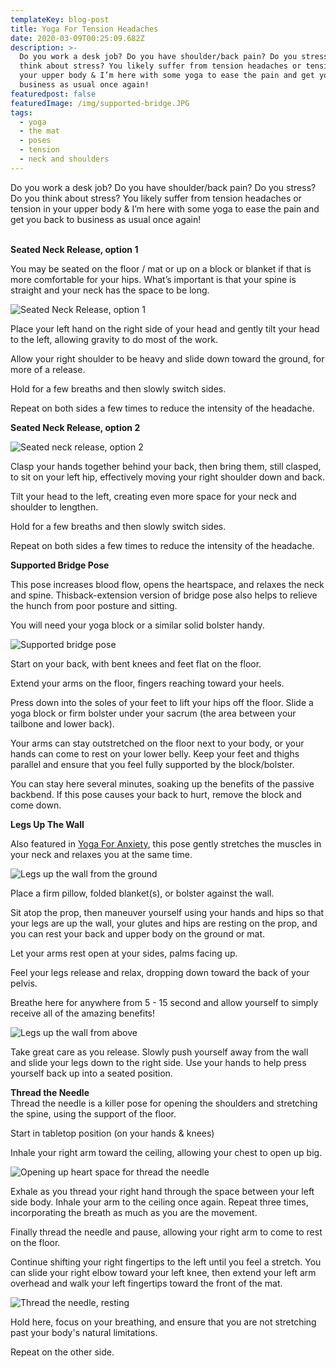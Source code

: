 ```yaml
---
templateKey: blog-post
title: Yoga For Tension Headaches
date: 2020-03-09T00:25:09.682Z
description: >-
  Do you work a desk job? Do you have shoulder/back pain? Do you stress? Do you
  think about stress? You likely suffer from tension headaches or tension in
  your upper body & I’m here with some yoga to ease the pain and get you back to
  business as usual once again!
featuredpost: false
featuredImage: /img/supported-bridge.JPG
tags:
  - yoga
  - the mat
  - poses
  - tension
  - neck and shoulders
---
```


Do you work a desk job? Do you have shoulder/back pain? Do you stress? Do you think about stress? You likely suffer from tension headaches or tension in your upper body & I’m here with some yoga to ease the pain and get you back to business as usual once again!

**\
Seated Neck Release, option 1**

You may be seated on the floor / mat or up on a block or blanket if that is more comfortable for your hips. What’s important is that your spine is straight and your neck has the space to be long.

![Seated Neck Release, option 1](/img/neck-release-1.JPG "Seated Neck Release, option 1")

Place your left hand on the right side of your head and gently tilt your head to the left, allowing gravity to do most of the work.

Allow your right shoulder to be heavy and slide down toward the ground, for more of a release.

Hold for a few breaths and then slowly switch sides.

Repeat on both sides a few times to reduce the intensity of the headache.

**Seated Neck Release, option 2**

![Seated neck release, option 2](/img/neck-release-2.JPG "Seated neck release, option 2")

Clasp your hands together behind your back, then bring them, still clasped, to sit on your left hip, effectively moving your right shoulder down and back.

Tilt your head to the left, creating even more space for your neck and shoulder to lengthen.

Hold for a few breaths and then slowly switch sides.

Repeat on both sides a few times to reduce the intensity of the headache.

**Supported Bridge Pose**

This pose increases blood flow, opens the heartspace, and relaxes the neck and spine. Thisback-extension version of bridge pose also helps to relieve the hunch from poor posture and sitting.

You will need your yoga block or a similar solid bolster handy.

![Supported bridge pose](/img/supported-bridge.JPG "Supported bridge pose")

Start on your back, with bent knees and feet flat on the floor.

Extend your arms on the floor, fingers reaching toward your heels.

Press down into the soles of your feet to lift your hips off the floor. Slide a yoga block or firm bolster under your sacrum (the area between your tailbone and lower back).

Your arms can stay outstretched on the floor next to your body, or your hands can come to rest on your lower belly. Keep your feet and thighs parallel and ensure that you feel fully supported by the block/bolster.

You can stay here several minutes, soaking up the benefits of the passive backbend. If this pose causes your back to hurt, remove the block and come down.

**Legs Up The Wall**

Also featured in [Yoga For Anxiety](https://www.sheilaanne.com/writing-desk/2020-02-28-yoga-for-anxiety/), this pose gently stretches the muscles in your neck and relaxes you at the same time.

![Legs up the wall from the ground](/img/legs-up-the-wall-1.JPG "Legs up the wall from the ground")

Place a firm pillow, folded blanket(s), or bolster against the wall.

Sit atop the prop, then maneuver yourself using your hands and hips so that your legs are up the wall, your glutes and hips are resting on the prop, and you can rest your back and upper body on the ground or mat.

Let your arms rest open at your sides, palms facing up.

Feel your legs release and relax, dropping down toward the back of your pelvis.

Breathe here for anywhere from 5 - 15 second and allow yourself to simply receive all of the amazing benefits!

![Legs up the wall from above](/img/legs-up-the-wall-2.JPG "Legs up the wall from above")

Take great care as you release. Slowly push yourself away from the wall and slide your legs down to the right side. Use your hands to help press yourself back up into a seated position.

**Thread the Needle**\
Thread the needle is a killer pose for opening the shoulders and stretching the spine, using the support of the floor.

Start in tabletop position (on your hands & knees)

Inhale your right arm toward the ceiling, allowing your chest to open up big.

![Opening up heart space for thread the needle](/img/thread-the-needle-1.JPG "Thread the needle part 1")

Exhale as you thread your right hand through the space between your left side body. Inhale your arm to the ceiling once again. Repeat three times, incorporating the breath as much as you are the movement.

Finally thread the needle and pause, allowing your right arm to come to rest on the floor.

Continue shifting your right fingertips to the left until you feel a stretch. You can slide your right elbow toward your left knee, then extend your left arm overhead and walk your left fingertips toward the front of the mat.

![Thread the needle, resting](/img/thread-the-needle-2.JPG "Thread the needle part 2")

Hold here, focus on your breathing, and ensure that you are not stretching past your body's natural limitations.

Repeat on the other side.
